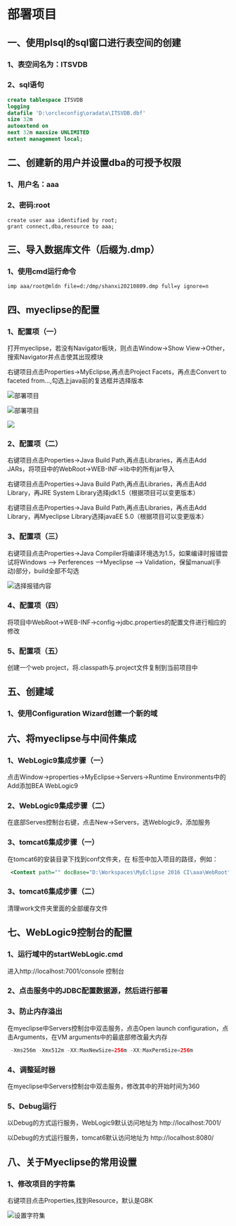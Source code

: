 # 部署项目

## 一、使用plsql的sql窗口进行表空间的创建

### 1、表空间名为：ITSVDB

### 2、sql语句

```sql
create tablespace ITSVDB
logging
datafile 'D:\orcleconfig\oradata\ITSVDB.dbf'
size 32m
autoextend on
next 32m maxsize UNLIMITED
extent management local;
```

## 二、创建新的用户并设置dba的可授予权限

### 1、用户名：aaa

### 2、密码:root

```plsql
create user aaa identified by root;
grant connect,dba,resource to aaa;
```

## 三、导入数据库文件（后缀为.dmp）

### 1、使用cmd运行命令

```
imp aaa/root@mldn file=d:/dmp/shanxi20210809.dmp full=y ignore=n
```

## 四、myeclipse的配置

### 1、配置项（一）

打开myeclipse，若没有Navigator板块，则点击Window->Show View->Other，搜索Navigator并点击使其出现模块

右键项目点击Properties->MyEclipse,再点击Project Facets，再点击Convert to faceted from...,勾选上java前的复选框并选择版本

![部署项目](https://gitee.com/Ama_deus/imgAll/raw/master/img/QQ%E5%9B%BE%E7%89%8720210917105938.png)

![部署项目](https://gitee.com/Ama_deus/imgAll/raw/master/img/QQ%E5%9B%BE%E7%89%8720210917105945.png)

![](https://gitee.com/Ama_deus/imgAll/raw/master/img/QQ%E5%9B%BE%E7%89%8720210917105949.png)

### 2、配置项（二）

右键项目点击Properties->Java Build Path,再点击Libraries，再点击Add JARs，将项目中的WebRoot->WEB-INF->lib中的所有jar导入

右键项目点击Properties->Java Build Path,再点击Libraries，再点击Add Library，再JRE  System  Library选择jdk1.5（根据项目可以变更版本）

右键项目点击Properties->Java Build Path,再点击Libraries，再点击Add Library，再Myeclipse  Library选择javaEE 5.0（根据项目可以变更版本）

### 3、配置项（三）

右键项目点击Properties->Java Compiler将编译环境选为1.5，如果编译时报错尝试将Windows –> Perferences –>Myeclipse –> Validation，保留manual(手动)部分，build全部不勾选 

![选择报错内容](https://gitee.com/Ama_deus/imgAll/raw/master/img/QQ%E5%9B%BE%E7%89%8720210924204839.png)

### 4、配置项（四）

将项目中WebRoot->WEB-INF->config->jdbc.properties的配置文件进行相应的修改

### 5、配置项（五）

创建一个web project，将.classpath与.project文件复制到当前项目中

## 五、创建域

### 1、使用Configuration Wizard创建一个新的域

## 六、将myeclipse与中间件集成

### 1、WebLogic9集成步骤（一）

点击Window->properties->MyEclipse->Servers->Runtime Environments中的Add添加BEA WebLogic9

### 2、WebLogic9集成步骤（二）

在底部Serves控制台右键，点击New->Servers，选Weblogic9，添加服务

### 3、tomcat6集成步骤（一）

在tomcat6的安装目录下找到conf文件夹，在  <Host>标签中加入项目的路径，例如：

```xml
 <Context path="" docBase="D:\Workspaces\MyEclipse 2016 CI\aaa\WebRoot" sessionCookieName="jsessionid_file"></Context>
```

### 3、tomcat6集成步骤（二）

清理work文件夹里面的全部缓存文件

## 七、WebLogic9控制台的配置

### 1、运行域中的startWebLogic.cmd

进入http://localhost:7001/console 控制台

### 2、点击服务中的JDBC配置数据源，然后进行部署

### 3、防止内存溢出

在myeclipse中Servers控制台中双击服务，点击Open launch configuration，点击Arguments，在VM arguments中的最底部修改最大内存

```java
 -Xms256m -Xmx512m -XX:MaxNewSize=256m -XX:MaxPermSize=256m
```

### 4、调整延时器

在myeclipse中Servers控制台中双击服务，修改其中的开始时间为360

### 5、Debug运行

以Debug的方式运行服务，WebLogic9默认访问地址为 http://localhost:7001/

以Debug的方式运行服务，tomcat6默认访问地址为 http://localhost:8080/

## 八、关于Myeclipse的常用设置

### 1、修改项目的字符集

右键项目点击Properties,找到Resource，默认是GBK

![设置字符集](https://gitee.com/Ama_deus/imgAll/raw/master/img/QQ%E5%9B%BE%E7%89%8720210924203943.png)
